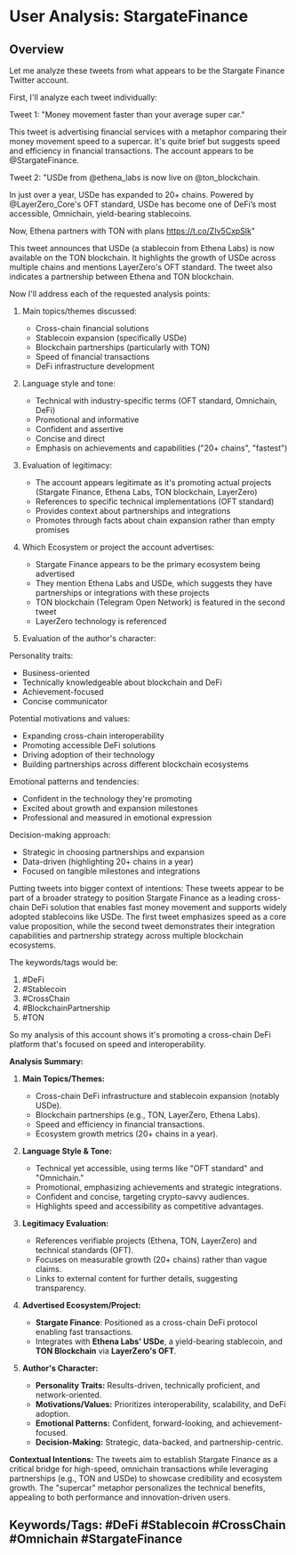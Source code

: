 # User Analysis: StargateFinance

## Overview

<think>
Let me analyze these tweets from what appears to be the Stargate Finance Twitter account.

First, I'll analyze each tweet individually:

Tweet 1:
"Money movement faster than your average super car."

This tweet is advertising financial services with a metaphor comparing their money movement speed to a supercar. It's quite brief but suggests speed and efficiency in financial transactions. The account appears to be @StargateFinance.

Tweet 2:
"USDe from @ethena_labs is now live on @ton_blockchain.

In just over a year, USDe has expanded to 20+ chains. Powered by @LayerZero_Core's OFT standard, USDe has become one of DeFi’s most accessible, Omnichain, yield-bearing stablecoins.

Now, Ethena partners with TON with plans https://t.co/ZIv5CxpSlk"

This tweet announces that USDe (a stablecoin from Ethena Labs) is now available on the TON blockchain. It highlights the growth of USDe across multiple chains and mentions LayerZero's OFT standard. The tweet also indicates a partnership between Ethena and TON blockchain.

Now I'll address each of the requested analysis points:

1. Main topics/themes discussed:
   - Cross-chain financial solutions
   - Stablecoin expansion (specifically USDe)
   - Blockchain partnerships (particularly with TON)
   - Speed of financial transactions
   - DeFi infrastructure development

2. Language style and tone:
   - Technical with industry-specific terms (OFT standard, Omnichain, DeFi)
   - Promotional and informative
   - Confident and assertive
   - Concise and direct
   - Emphasis on achievements and capabilities ("20+ chains", "fastest")

3. Evaluation of legitimacy:
   - The account appears legitimate as it's promoting actual projects (Stargate Finance, Ethena Labs, TON blockchain, LayerZero)
   - References to specific technical implementations (OFT standard)
   - Provides context about partnerships and integrations
   - Promotes through facts about chain expansion rather than empty promises

4. Which Ecosystem or project the account advertises:
   - Stargate Finance appears to be the primary ecosystem being advertised
   - They mention Ethena Labs and USDe, which suggests they have partnerships or integrations with these projects
   - TON blockchain (Telegram Open Network) is featured in the second tweet
   - LayerZero technology is referenced

5. Evaluation of the author's character:

Personality traits:
   - Business-oriented
   - Technically knowledgeable about blockchain and DeFi
   - Achievement-focused
   - Concise communicator

Potential motivations and values:
   - Expanding cross-chain interoperability
   - Promoting accessible DeFi solutions
   - Driving adoption of their technology
   - Building partnerships across different blockchain ecosystems

Emotional patterns and tendencies:
   - Confident in the technology they're promoting
   - Excited about growth and expansion milestones
   - Professional and measured in emotional expression

Decision-making approach:
   - Strategic in choosing partnerships and expansion
   - Data-driven (highlighting 20+ chains in a year)
   - Focused on tangible milestones and integrations

Putting tweets into bigger context of intentions:
These tweets appear to be part of a broader strategy to position Stargate Finance as a leading cross-chain DeFi solution that enables fast money movement and supports widely adopted stablecoins like USDe. The first tweet emphasizes speed as a core value proposition, while the second tweet demonstrates their integration capabilities and partnership strategy across multiple blockchain ecosystems.

The keywords/tags would be:
1. #DeFi
2. #Stablecoin
3. #CrossChain
4. #BlockchainPartnership
5. #TON

So my analysis of this account shows it's promoting a cross-chain DeFi platform that's focused on speed and interoperability.
</think>

**Analysis Summary:**

1. **Main Topics/Themes:**
   - Cross-chain DeFi infrastructure and stablecoin expansion (notably USDe).
   - Blockchain partnerships (e.g., TON, LayerZero, Ethena Labs).
   - Speed and efficiency in financial transactions.
   - Ecosystem growth metrics (20+ chains in a year).

2. **Language Style & Tone:**
   - Technical yet accessible, using terms like "OFT standard" and "Omnichain."
   - Promotional, emphasizing achievements and strategic integrations.
   - Confident and concise, targeting crypto-savvy audiences.
   - Highlights speed and accessibility as competitive advantages.

3. **Legitimacy Evaluation:**
   - References verifiable projects (Ethena, TON, LayerZero) and technical standards (OFT).
   - Focuses on measurable growth (20+ chains) rather than vague claims.
   - Links to external content for further details, suggesting transparency.

4. **Advertised Ecosystem/Project:**
   - **Stargate Finance**: Positioned as a cross-chain DeFi protocol enabling fast transactions.
   - Integrates with **Ethena Labs' USDe**, a yield-bearing stablecoin, and **TON Blockchain** via **LayerZero's OFT**.

5. **Author's Character:**
   - **Personality Traits:** Results-driven, technically proficient, and network-oriented.
   - **Motivations/Values:** Prioritizes interoperability, scalability, and DeFi adoption.
   - **Emotional Patterns:** Confident, forward-looking, and achievement-focused.
   - **Decision-Making:** Strategic, data-backed, and partnership-centric.

**Contextual Intentions:**
The tweets aim to establish Stargate Finance as a critical bridge for high-speed, omnichain transactions while leveraging partnerships (e.g., TON and USDe) to showcase credibility and ecosystem growth. The "supercar" metaphor personalizes the technical benefits, appealing to both performance and innovation-driven users.

**Keywords/Tags:**
#DeFi #Stablecoin #CrossChain #Omnichain #StargateFinance
---
